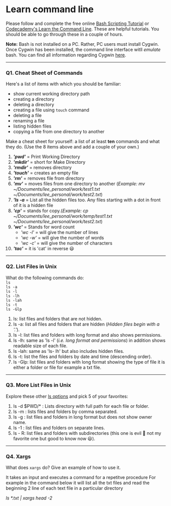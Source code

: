 # Learn command line

Please follow and complete the free online [Bash Scripting Tutorial](https://ryanstutorials.net/bash-scripting-tutorial/) or [Codecademy's Learn the Command Line](https://www.codecademy.com/learn/learn-the-command-line). These are helpful tutorials. You should be able to go through these in a couple of hours.

**Note:** Bash is not installed on a PC. Rather, PC users must install Cygwin. Once Cygwin has been installed, the command line interface witll _emulate_ bash. You can find all information regarding Cygwin [here](https://www.cygwin.com/).

---

### Q1.  Cheat Sheet of Commands  

Here's a list of items with which you should be familiar:  
* show current working directory path
* creating a directory
* deleting a directory
* creating a file using `touch` command
* deleting a file
* renaming a file
* listing hidden files
* copying a file from one directory to another

Make a cheat sheet for yourself: a list of at least **ten** commands and what they do.  (Use the 8 items above and add a couple of your own.)  

1. _**'pwd'**_ =  Print Working Directory  
2. _**'mkdir'**_ = short for Make Directory  
3. _**'rmdir'**_ = removes directory  
4. _**'touch'**_ = creates an  empty file  
5. _**'rm'**_ = removes file from directory  
6. _**'mv'**_ = moves files from one directory to another (_Example: mv ~/Documents/lee_personal/work/test1.txt ~/Documents/lee_personal/work/test2.txt_)  
7. _**'ls -a**_ = List all the hidden files too. Any files starting with a dot in front of it is a hidden file
8. _**'cp'**_ = stands for copy.(_Example: cp ~/Documents/lee_personal/work/temp/test1.txt ~/Documents/lee_personal/work/test2.txt_)  
9. _**'wc'**_ = Stands for word count  
    - _'wc -l'_ = will give the number of lines  
    - _'wc -w'_ = will give the number of words  
    - _'wc -c'_ = will give the number of characters  
10. _**'tac'**_ = it is 'cat' in reverse :smiley:
---

### Q2.  List Files in Unix   

What do the following commands do:  
`ls`  
`ls -a`  
`ls -l`  
`ls -lh`  
`ls -lah`  
`ls -t`  
`ls -Glp`  

1. ls: list files and folders that are not hidden.   
2. ls -a: list all files and folders that are hidden (_Hidden files begin with a '.'_). 
3. ls -l: list files and folders with long format and also shows permissions. 
4. ls -lh: same as 'ls -l' (_i.e. long format and permissions_) in addition shows readable size of each file.  
5. ls -lah: same as 'ls- lh' but also includes hidden files.  
6. ls -t: list the files and folders by date and time (descending order).  
7. ls -Glp: list files and folders with long format showing the type of file it is either a folder or file for example a txt file. 

---

### Q3.  More List Files in Unix  

Explore these other [ls options](http://www.techonthenet.com/unix/basic/ls.php) and pick 5 of your favorites:

1. ls -d $PWD/* : Lists directory with full path for each file or folder. 
2. ls -m : lists files and folders by comma separated.  
3. ls -g : list files and folders in long format but does not show owner name. 
4. ls -1 : list files and folders on separate lines. 
5. ls - R: list files and folders with subdirectories (this one is evil :imp: not my favorite one but good to know now :smiley:). 


---

### Q4.  Xargs   

What does `xargs` do? Give an example of how to use it.

It takes an input and executes a command for a repetitve procedure For example in the command below it will list all the txt files and read the beginning 2 line of each text file in a particular directory

_ls *.txt | xargs head -2_
